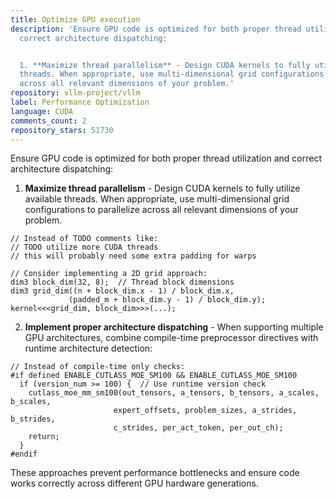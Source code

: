 ```yaml
---
title: Optimize GPU execution
description: 'Ensure GPU code is optimized for both proper thread utilization and
  correct architecture dispatching:


  1. **Maximize thread parallelism** - Design CUDA kernels to fully utilize available
  threads. When appropriate, use multi-dimensional grid configurations to parallelize
  across all relevant dimensions of your problem.'
repository: vllm-project/vllm
label: Performance Optimization
language: CUDA
comments_count: 2
repository_stars: 51730
---
```


Ensure GPU code is optimized for both proper thread utilization and correct architecture dispatching:

1. **Maximize thread parallelism** - Design CUDA kernels to fully utilize available threads. When appropriate, use multi-dimensional grid configurations to parallelize across all relevant dimensions of your problem.

```cuda
// Instead of TODO comments like:
// TODO utilize more CUDA threads
// this will probably need some extra padding for warps

// Consider implementing a 2D grid approach:
dim3 block_dim(32, 8);  // Thread block dimensions
dim3 grid_dim((n + block_dim.x - 1) / block_dim.x, 
             (padded_m + block_dim.y - 1) / block_dim.y);
kernel<<<grid_dim, block_dim>>>(...);
```

2. **Implement proper architecture dispatching** - When supporting multiple GPU architectures, combine compile-time preprocessor directives with runtime architecture detection:

```cuda
// Instead of compile-time only checks:
#if defined ENABLE_CUTLASS_MOE_SM100 && ENABLE_CUTLASS_MOE_SM100
  if (version_num >= 100) {  // Use runtime version check
    cutlass_moe_mm_sm100(out_tensors, a_tensors, b_tensors, a_scales, b_scales,
                       expert_offsets, problem_sizes, a_strides, b_strides,
                       c_strides, per_act_token, per_out_ch);
    return;
  }
#endif
```

These approaches prevent performance bottlenecks and ensure code works correctly across different GPU hardware generations.